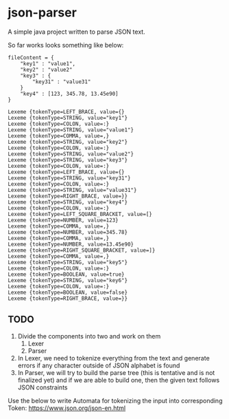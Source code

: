 # json-parser
A simple java project written to parse JSON text. 

So far works looks something like below:
```commandline
fileContent = {
    "key1" : "value1",
    "key2" : "value2"
    "key3" : {
        "key31" : "value31"
    }
    "key4" : [123, 345.78, 13.45e90]
}

Lexeme {tokenType=LEFT_BRACE, value={}
Lexeme {tokenType=STRING, value="key1"}
Lexeme {tokenType=COLON, value=:}
Lexeme {tokenType=STRING, value="value1"}
Lexeme {tokenType=COMMA, value=,}
Lexeme {tokenType=STRING, value="key2"}
Lexeme {tokenType=COLON, value=:}
Lexeme {tokenType=STRING, value="value2"}
Lexeme {tokenType=STRING, value="key3"}
Lexeme {tokenType=COLON, value=:}
Lexeme {tokenType=LEFT_BRACE, value={}
Lexeme {tokenType=STRING, value="key31"}
Lexeme {tokenType=COLON, value=:}
Lexeme {tokenType=STRING, value="value31"}
Lexeme {tokenType=RIGHT_BRACE, value=}}
Lexeme {tokenType=STRING, value="key4"}
Lexeme {tokenType=COLON, value=:}
Lexeme {tokenType=LEFT_SQUARE_BRACKET, value=[}
Lexeme {tokenType=NUMBER, value=123}
Lexeme {tokenType=COMMA, value=,}
Lexeme {tokenType=NUMBER, value=345.78}
Lexeme {tokenType=COMMA, value=,}
Lexeme {tokenType=NUMBER, value=13.45e90}
Lexeme {tokenType=RIGHT_SQUARE_BRACKET, value=]}
Lexeme {tokenType=COMMA, value=,}
Lexeme {tokenType=STRING, value="key5"}
Lexeme {tokenType=COLON, value=:}
Lexeme {tokenType=BOOLEAN, value=true}
Lexeme {tokenType=STRING, value="key6"}
Lexeme {tokenType=COLON, value=:}
Lexeme {tokenType=BOOLEAN, value=false}
Lexeme {tokenType=RIGHT_BRACE, value=}}
```

## TODO
1. Divide the components into two and work on them
   1. Lexer
   2. Parser
2. In Lexer, we need to tokenize everything from the text and generate errors if 
any character outside of JSON alphabet is found
3. In Parser, we will try to build the parse tree (this is tentative and is not finalized yet)
and if we are able to build one, then the given text follows JSON constraints

Use the below to write Automata for tokenizing the input into corresponding Token:
https://www.json.org/json-en.html